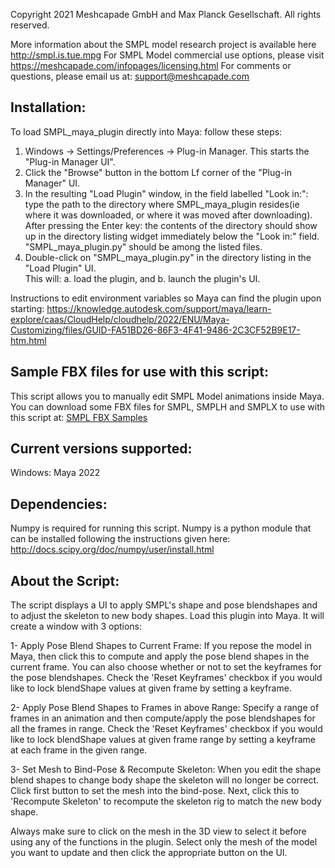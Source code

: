Copyright 2021 Meshcapade GmbH and Max Planck Gesellschaft.  All rights reserved.

More information about the SMPL model research project is available here http://smpl.is.tue.mpg
For SMPL Model commercial use options, please visit https://meshcapade.com/infopages/licensing.html
For comments or questions, please email us at: support@meshcapade.com

Installation:
--------------------------
To load SMPL_maya_plugin directly into Maya:  follow these steps:
1.  Windows -> Settings/Preferences -> Plug-in Manager.  This starts the "Plug-in Manager UI".
2.  Click the "Browse" button in the bottom Lf corner of the "Plug-in Manager" UI.
3.  In the resulting "Load Plugin" window, in the field labelled "Look in:":  type the path to the directory where SMPL_maya_plugin resides(ie where it was downloaded, or where it was moved after downloading).  After pressing the Enter key:  the contents of the directory should show up in the directory listing widget immediately below the "Look in:" field.  "SMPL_maya_plugin.py" should be among the listed files.
4.  Double-click on "SMPL_maya_plugin.py" in the directory listing in the "Load Plugin" UI.  
    This will:  a.  load the plugin, and b.  launch the plugin's UI.

Instructions to edit environment variables so Maya can find the plugin upon starting:
https://knowledge.autodesk.com/support/maya/learn-explore/caas/CloudHelp/cloudhelp/2022/ENU/Maya-Customizing/files/GUID-FA51BD26-86F3-4F41-9486-2C3CF52B9E17-htm.html
    

Sample FBX files for use with this script:
--------------------------
This script allows you to manually edit SMPL Model animations inside Maya. You can download some FBX files for SMPL, SMPLH and SMPLX to use with this script at: [SMPL FBX Samples](https://app.box.com/s/2yn9znx56icf3t77s4h9b4qxa3b25rdb)


Current versions supported:
--------------------------
Windows: Maya 2022


Dependencies:
------------
Numpy is required for running this script. Numpy is a python module that
can be installed following the instructions given here:
http://docs.scipy.org/doc/numpy/user/install.html


About the Script:
-----------------
The script displays a UI to apply SMPL's shape and pose blendshapes and to adjust the skeleton to new body shapes.
Load this plugin into Maya. It will create a window with 3 options:

1- Apply Pose Blend Shapes to Current Frame: 
	If you repose the model in Maya, then click this to 
	compute and apply the pose blend shapes in the current frame. 
    You can also choose whether or not to set the keyframes for the 
    pose blendshapes. Check the 'Reset Keyframes' checkbox if you 
    would like to lock blendShape values at given frame by setting 
    a keyframe. 

2- Apply Pose Blend Shapes to Frames in above Range: 
	Specify a range of frames in an animation and then compute/apply 
	the pose blendshapes for all the frames in range. Check the 
    'Reset Keyframes' checkbox if you would like to lock blendShape 
    values at given frame range by setting a keyframe at each frame in the 
    given range.
    
3- Set Mesh to Bind-Pose & Recompute Skeleton: 
	When you edit the shape blend shapes to change body shape the 
	skeleton will no longer be correct.  Click first button to set the 
    mesh into the bind-pose. Next, click this to 'Recompute Skeleton' 
    to recompute the skeleton rig to match the new body shape.

Always make sure to click on the mesh in the 3D view to select it before 
using any of the functions in the plugin. Select only the mesh of the model 
you want to update and then click the appropriate button on the UI.

